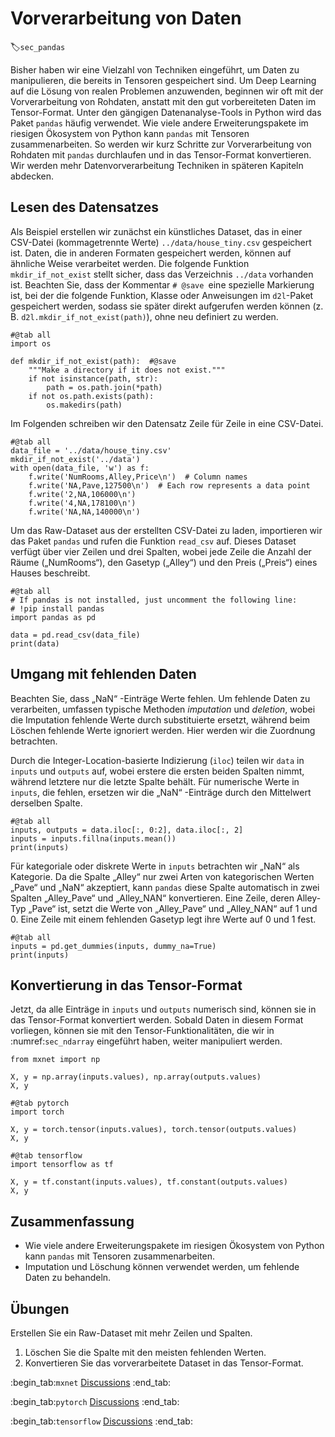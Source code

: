 # Vorverarbeitung von Daten
:label:`sec_pandas`

Bisher haben wir eine Vielzahl von Techniken eingeführt, um Daten zu manipulieren, die bereits in Tensoren gespeichert sind. Um Deep Learning auf die Lösung von realen Problemen anzuwenden, beginnen wir oft mit der Vorverarbeitung von Rohdaten, anstatt mit den gut vorbereiteten Daten im Tensor-Format. Unter den gängigen Datenanalyse-Tools in Python wird das Paket `pandas` häufig verwendet. Wie viele andere Erweiterungspakete im riesigen Ökosystem von Python kann `pandas` mit Tensoren zusammenarbeiten. So werden wir kurz Schritte zur Vorverarbeitung von Rohdaten mit `pandas` durchlaufen und in das Tensor-Format konvertieren. Wir werden mehr Datenvorverarbeitung Techniken in späteren Kapiteln abdecken.

## Lesen des Datensatzes

Als Beispiel erstellen wir zunächst ein künstliches Dataset, das in einer CSV-Datei (kommagetrennte Werte) `../data/house_tiny.csv` gespeichert ist. Daten, die in anderen Formaten gespeichert werden, können auf ähnliche Weise verarbeitet werden. Die folgende Funktion `mkdir_if_not_exist` stellt sicher, dass das Verzeichnis `../data` vorhanden ist. Beachten Sie, dass der Kommentar `# @save `eine spezielle Markierung ist, bei der die folgende Funktion, Klasse oder Anweisungen im `d2l`-Paket gespeichert werden, sodass sie später direkt aufgerufen werden können (z. B. `d2l.mkdir_if_not_exist(path)`), ohne neu definiert zu werden.

```{.python .input}
#@tab all
import os

def mkdir_if_not_exist(path):  #@save
    """Make a directory if it does not exist."""
    if not isinstance(path, str):
        path = os.path.join(*path)
    if not os.path.exists(path):
        os.makedirs(path)
```

Im Folgenden schreiben wir den Datensatz Zeile für Zeile in eine CSV-Datei.

```{.python .input}
#@tab all
data_file = '../data/house_tiny.csv'
mkdir_if_not_exist('../data')
with open(data_file, 'w') as f:
    f.write('NumRooms,Alley,Price\n')  # Column names
    f.write('NA,Pave,127500\n')  # Each row represents a data point
    f.write('2,NA,106000\n')
    f.write('4,NA,178100\n')
    f.write('NA,NA,140000\n')
```

Um das Raw-Dataset aus der erstellten CSV-Datei zu laden, importieren wir das Paket `pandas` und rufen die Funktion `read_csv` auf. Dieses Dataset verfügt über vier Zeilen und drei Spalten, wobei jede Zeile die Anzahl der Räume („NumRooms“), den Gasetyp („Alley“) und den Preis („Preis“) eines Hauses beschreibt.

```{.python .input}
#@tab all
# If pandas is not installed, just uncomment the following line:
# !pip install pandas
import pandas as pd

data = pd.read_csv(data_file)
print(data)
```

## Umgang mit fehlenden Daten

Beachten Sie, dass „NaN“ -Einträge Werte fehlen. Um fehlende Daten zu verarbeiten, umfassen typische Methoden *imputation* und *deletion*, wobei die Imputation fehlende Werte durch substituierte ersetzt, während beim Löschen fehlende Werte ignoriert werden. Hier werden wir die Zuordnung betrachten.

Durch die Integer-Location-basierte Indizierung (`iloc`) teilen wir `data` in `inputs` und `outputs` auf, wobei erstere die ersten beiden Spalten nimmt, während letztere nur die letzte Spalte behält. Für numerische Werte in `inputs`, die fehlen, ersetzen wir die „NaN“ -Einträge durch den Mittelwert derselben Spalte.

```{.python .input}
#@tab all
inputs, outputs = data.iloc[:, 0:2], data.iloc[:, 2]
inputs = inputs.fillna(inputs.mean())
print(inputs)
```

Für kategoriale oder diskrete Werte in `inputs` betrachten wir „NaN“ als Kategorie. Da die Spalte „Alley“ nur zwei Arten von kategorischen Werten „Pave“ und „NaN“ akzeptiert, kann `pandas` diese Spalte automatisch in zwei Spalten „Alley_Pave“ und „Alley_NAN“ konvertieren. Eine Zeile, deren Alley-Typ „Pave“ ist, setzt die Werte von „Alley_Pave“ und „Alley_NAN“ auf 1 und 0. Eine Zeile mit einem fehlenden Gasetyp legt ihre Werte auf 0 und 1 fest.

```{.python .input}
#@tab all
inputs = pd.get_dummies(inputs, dummy_na=True)
print(inputs)
```

## Konvertierung in das Tensor-Format

Jetzt, da alle Einträge in `inputs` und `outputs` numerisch sind, können sie in das Tensor-Format konvertiert werden. Sobald Daten in diesem Format vorliegen, können sie mit den Tensor-Funktionalitäten, die wir in :numref:`sec_ndarray` eingeführt haben, weiter manipuliert werden.

```{.python .input}
from mxnet import np

X, y = np.array(inputs.values), np.array(outputs.values)
X, y
```

```{.python .input}
#@tab pytorch
import torch

X, y = torch.tensor(inputs.values), torch.tensor(outputs.values)
X, y
```

```{.python .input}
#@tab tensorflow
import tensorflow as tf

X, y = tf.constant(inputs.values), tf.constant(outputs.values)
X, y
```

## Zusammenfassung

* Wie viele andere Erweiterungspakete im riesigen Ökosystem von Python kann `pandas` mit Tensoren zusammenarbeiten.
* Imputation und Löschung können verwendet werden, um fehlende Daten zu behandeln.

## Übungen

Erstellen Sie ein Raw-Dataset mit mehr Zeilen und Spalten.

1. Löschen Sie die Spalte mit den meisten fehlenden Werten.
2. Konvertieren Sie das vorverarbeitete Dataset in das Tensor-Format.

:begin_tab:`mxnet`
[Discussions](https://discuss.d2l.ai/t/28)
:end_tab:

:begin_tab:`pytorch`
[Discussions](https://discuss.d2l.ai/t/29)
:end_tab:

:begin_tab:`tensorflow`
[Discussions](https://discuss.d2l.ai/t/195)
:end_tab:
